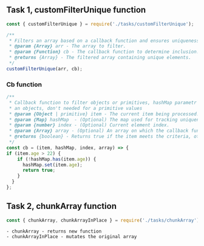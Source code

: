 ## Task 1, customFilterUnique function

```JavaScript
const { customFilterUnique } = require('./tasks/customFilterUnique');
```

```javascript
/**
 * Filters an array based on a callback function and ensures uniqueness.
 * @param {Array} arr - The array to filter.
 * @param {Function} cb - The callback function to determine inclusion.
 * @returns {Array} - The filtered array containing unique elements.
 */
customFilterUnique(arr, cb);
```

### Cb function

```JavaScript
/**
 * Callback function to filter objects or primitives, hashMap parametr is used to truck uniqueness for
 * an objects, don't needed for a primitive values
 * @param {Object | primitive} item - The current item being processed.
 * @param {Map} hashMap  - (Optional) The map used for tracking uniqueness.
 * @param {number} index - (Optional) Current element index.
 * @param {Array} array - (Optional) An array on which the callback function elements is called.
 * @returns {boolean} - Returns true if the item meets the criteria, otherwise returns false.
 */
const cb = (item, hashMap, index, array) => {
if (item.age > 22) {
    if (!hashMap.has(item.age)) {
      hashMap.set(item.age);
      return true;
    }
  }
};
```

## Task 2, chunkArray function

```JavaScript
const { chunkArray, chunkArrayInPlace } = require('./tasks/chunkArray');
```

    - chunkArray - returns new function
    - chunkArrayInPlace - mutates the original array
